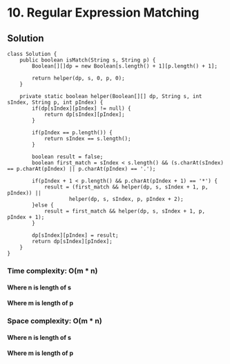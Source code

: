 # 10. Regular Expression Matching
## Solution
```
class Solution {
    public boolean isMatch(String s, String p) {
        Boolean[][]dp = new Boolean[s.length() + 1][p.length() + 1];
    	
        return helper(dp, s, 0, p, 0);
	}

	private static boolean helper(Boolean[][] dp, String s, int sIndex, String p, int pIndex) {
		if(dp[sIndex][pIndex] != null) {
			return dp[sIndex][pIndex];
		}

		if(pIndex == p.length()) {
			return sIndex == s.length();
		}
		
		boolean result = false;
		boolean first_match = sIndex < s.length() && (s.charAt(sIndex) == p.charAt(pIndex) || p.charAt(pIndex) == '.');
		
		if(pIndex + 1 < p.length() && p.charAt(pIndex + 1) == '*') {
			result = (first_match && helper(dp, s, sIndex + 1, p, pIndex)) ||
					helper(dp, s, sIndex, p, pIndex + 2);
		}else {
			result = first_match && helper(dp, s, sIndex + 1, p, pIndex + 1);
		}
		
		dp[sIndex][pIndex] = result;
		return dp[sIndex][pIndex];
	}
}

```
### Time complexity: O(m * n)
#### Where n is length of s
#### Where m is length of p
### Space complexity: O(m * n)
#### Where n is length of s
#### Where m is length of p